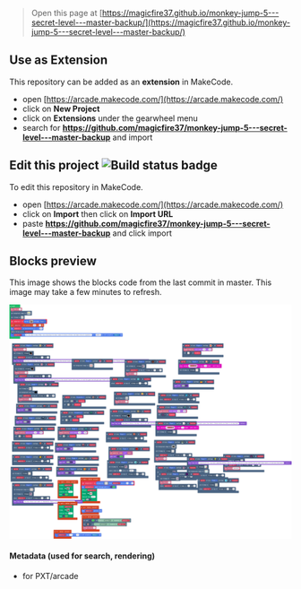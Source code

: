  


> Open this page at [https://magicfire37.github.io/monkey-jump-5---secret-level---master-backup/](https://magicfire37.github.io/monkey-jump-5---secret-level---master-backup/)

## Use as Extension

This repository can be added as an **extension** in MakeCode.

* open [https://arcade.makecode.com/](https://arcade.makecode.com/)
* click on **New Project**
* click on **Extensions** under the gearwheel menu
* search for **https://github.com/magicfire37/monkey-jump-5---secret-level---master-backup** and import

## Edit this project ![Build status badge](https://github.com/magicfire37/monkey-jump-5---secret-level---master-backup/workflows/MakeCode/badge.svg)

To edit this repository in MakeCode.

* open [https://arcade.makecode.com/](https://arcade.makecode.com/)
* click on **Import** then click on **Import URL**
* paste **https://github.com/magicfire37/monkey-jump-5---secret-level---master-backup** and click import

## Blocks preview

This image shows the blocks code from the last commit in master.
This image may take a few minutes to refresh.

![A rendered view of the blocks](https://github.com/magicfire37/monkey-jump-5---secret-level---master-backup/raw/master/.github/makecode/blocks.png)

#### Metadata (used for search, rendering)

* for PXT/arcade
<script src="https://makecode.com/gh-pages-embed.js"></script><script>makeCodeRender("{{ site.makecode.home_url }}", "{{ site.github.owner_name }}/{{ site.github.repository_name }}");</script>
